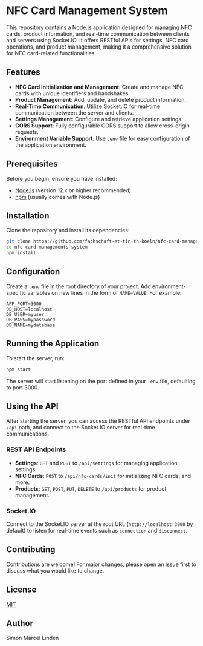 # NFC Card Management System

This repository contains a Node.js application designed for managing NFC cards, product information, and real-time communication between clients and servers using Socket.IO. It offers RESTful APIs for settings, NFC card operations, and product management, making it a comprehensive solution for NFC card-related functionalities.

## Features

- **NFC Card Initialization and Management**: Create and manage NFC cards with unique identifiers and handshakes.
- **Product Management**: Add, update, and delete product information.
- **Real-Time Communication**: Utilize Socket.IO for real-time communication between the server and clients.
- **Settings Management**: Configure and retrieve application settings.
- **CORS Support**: Fully configurable CORS support to allow cross-origin requests.
- **Environment Variable Support**: Use `.env` file for easy configuration of the application environment.

## Prerequisites

Before you begin, ensure you have installed:
- [Node.js](https://nodejs.org/en/) (version 12.x or higher recommended)
- [npm](https://www.npmjs.com/) (usually comes with Node.js)

## Installation

Clone the repository and install its dependencies:

```bash
git clone https://github.com/fachschaft-et-tin-th-koeln/nfc-card-managements-system.git
cd nfc-card-managements-system
npm install
```

## Configuration

Create a `.env` file in the root directory of your project. Add environment-specific variables on new lines in the form of `NAME=VALUE`. For example:

```env
APP_PORT=3000
DB_HOST=localhost
DB_USER=myuser
DB_PASS=mypassword
DB_NAME=mydatabase
```

## Running the Application

To start the server, run:

```bash
npm start
```

The server will start listening on the port defined in your `.env` file, defaulting to port 3000.

## Using the API

After starting the server, you can access the RESTful API endpoints under `/api` path, and connect to the Socket.IO server for real-time communications.

### REST API Endpoints

- **Settings**: `GET` and `POST` to `/api/settings` for managing application settings.
- **NFC Cards**: `POST` to `/api/nfc-cards/init` for initializing NFC cards, and more.
- **Products**: `GET`, `POST`, `PUT`, `DELETE` to `/api/products` for product management.

### Socket.IO

Connect to the Socket.IO server at the root URL (`http://localhost:3000` by default) to listen for real-time events such as `connection` and `disconnect`.

## Contributing

Contributions are welcome! For major changes, please open an issue first to discuss what you would like to change.

## License

[MIT](https://choosealicense.com/licenses/mit/)

## Author

Simon Marcel Linden
